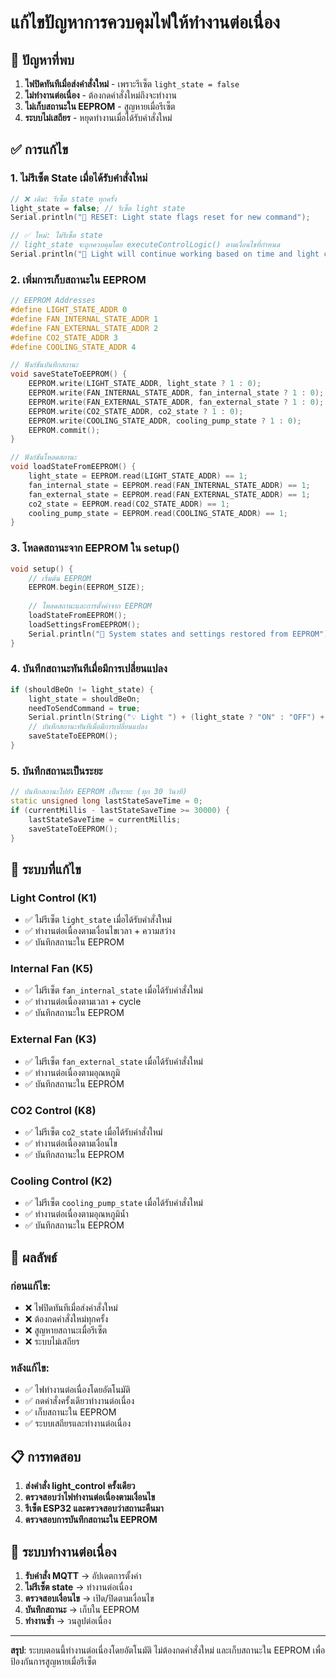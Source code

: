 # แก้ไขปัญหาการควบคุมไฟให้ทำงานต่อเนื่อง

## 🚨 ปัญหาที่พบ
1. **ไฟปิดทันทีเมื่อส่งคำสั่งใหม่** - เพราะรีเซ็ต `light_state = false`
2. **ไม่ทำงานต่อเนื่อง** - ต้องกดคำสั่งใหม่ถึงจะทำงาน
3. **ไม่เก็บสถานะใน EEPROM** - สูญหายเมื่อรีเซ็ต
4. **ระบบไม่เสถียร** - หยุดทำงานเมื่อได้รับคำสั่งใหม่

## ✅ การแก้ไข

### 1. **ไม่รีเซ็ต State เมื่อได้รับคำสั่งใหม่**
```cpp
// ❌ เดิม: รีเซ็ต state ทุกครั้ง
light_state = false; // รีเซ็ต light state
Serial.println("🔄 RESET: Light state flags reset for new command");

// ✅ ใหม่: ไม่รีเซ็ต state
// light_state จะถูกควบคุมโดย executeControlLogic() ตามเงื่อนไขที่กำหนด
Serial.println("🔄 Light will continue working based on time and light conditions");
```

### 2. **เพิ่มการเก็บสถานะใน EEPROM**
```cpp
// EEPROM Addresses
#define LIGHT_STATE_ADDR 0
#define FAN_INTERNAL_STATE_ADDR 1
#define FAN_EXTERNAL_STATE_ADDR 2
#define CO2_STATE_ADDR 3
#define COOLING_STATE_ADDR 4

// ฟังก์ชันบันทึกสถานะ
void saveStateToEEPROM() {
    EEPROM.write(LIGHT_STATE_ADDR, light_state ? 1 : 0);
    EEPROM.write(FAN_INTERNAL_STATE_ADDR, fan_internal_state ? 1 : 0);
    EEPROM.write(FAN_EXTERNAL_STATE_ADDR, fan_external_state ? 1 : 0);
    EEPROM.write(CO2_STATE_ADDR, co2_state ? 1 : 0);
    EEPROM.write(COOLING_STATE_ADDR, cooling_pump_state ? 1 : 0);
    EEPROM.commit();
}

// ฟังก์ชันโหลดสถานะ
void loadStateFromEEPROM() {
    light_state = EEPROM.read(LIGHT_STATE_ADDR) == 1;
    fan_internal_state = EEPROM.read(FAN_INTERNAL_STATE_ADDR) == 1;
    fan_external_state = EEPROM.read(FAN_EXTERNAL_STATE_ADDR) == 1;
    co2_state = EEPROM.read(CO2_STATE_ADDR) == 1;
    cooling_pump_state = EEPROM.read(COOLING_STATE_ADDR) == 1;
}
```

### 3. **โหลดสถานะจาก EEPROM ใน setup()**
```cpp
void setup() {
    // เริ่มต้น EEPROM
    EEPROM.begin(EEPROM_SIZE);
    
    // โหลดสถานะและการตั้งค่าจาก EEPROM
    loadStateFromEEPROM();
    loadSettingsFromEEPROM();
    Serial.println("🔄 System states and settings restored from EEPROM");
}
```

### 4. **บันทึกสถานะทันทีเมื่อมีการเปลี่ยนแปลง**
```cpp
if (shouldBeOn != light_state) {
    light_state = shouldBeOn;
    needToSendCommand = true;
    Serial.println(String("💡 Light ") + (light_state ? "ON" : "OFF") + " (K1) - By lux condition");
    // บันทึกสถานะทันทีเมื่อมีการเปลี่ยนแปลง
    saveStateToEEPROM();
}
```

### 5. **บันทึกสถานะเป็นระยะ**
```cpp
// บันทึกสถานะไปยัง EEPROM เป็นระยะ (ทุก 30 วินาที)
static unsigned long lastStateSaveTime = 0;
if (currentMillis - lastStateSaveTime >= 30000) {
    lastStateSaveTime = currentMillis;
    saveStateToEEPROM();
}
```

## 🔧 ระบบที่แก้ไข

### **Light Control (K1)**
- ✅ ไม่รีเซ็ต `light_state` เมื่อได้รับคำสั่งใหม่
- ✅ ทำงานต่อเนื่องตามเงื่อนไขเวลา + ความสว่าง
- ✅ บันทึกสถานะใน EEPROM

### **Internal Fan (K5)**
- ✅ ไม่รีเซ็ต `fan_internal_state` เมื่อได้รับคำสั่งใหม่
- ✅ ทำงานต่อเนื่องตามเวลา + cycle
- ✅ บันทึกสถานะใน EEPROM

### **External Fan (K3)**
- ✅ ไม่รีเซ็ต `fan_external_state` เมื่อได้รับคำสั่งใหม่
- ✅ ทำงานต่อเนื่องตามอุณหภูมิ
- ✅ บันทึกสถานะใน EEPROM

### **CO2 Control (K8)**
- ✅ ไม่รีเซ็ต `co2_state` เมื่อได้รับคำสั่งใหม่
- ✅ ทำงานต่อเนื่องตามเงื่อนไข
- ✅ บันทึกสถานะใน EEPROM

### **Cooling Control (K2)**
- ✅ ไม่รีเซ็ต `cooling_pump_state` เมื่อได้รับคำสั่งใหม่
- ✅ ทำงานต่อเนื่องตามอุณหภูมิน้ำ
- ✅ บันทึกสถานะใน EEPROM

## 🎯 ผลลัพธ์

### **ก่อนแก้ไข:**
- ❌ ไฟปิดทันทีเมื่อส่งคำสั่งใหม่
- ❌ ต้องกดคำสั่งใหม่ทุกครั้ง
- ❌ สูญหายสถานะเมื่อรีเซ็ต
- ❌ ระบบไม่เสถียร

### **หลังแก้ไข:**
- ✅ ไฟทำงานต่อเนื่องโดยอัตโนมัติ
- ✅ กดคำสั่งครั้งเดียวทำงานต่อเนื่อง
- ✅ เก็บสถานะใน EEPROM
- ✅ ระบบเสถียรและทำงานต่อเนื่อง

## 📋 การทดสอบ

1. **ส่งคำสั่ง light_control ครั้งเดียว**
2. **ตรวจสอบว่าไฟทำงานต่อเนื่องตามเงื่อนไข**
3. **รีเซ็ต ESP32 และตรวจสอบว่าสถานะคืนมา**
4. **ตรวจสอบการบันทึกสถานะใน EEPROM**

## 🔄 ระบบทำงานต่อเนื่อง

1. **รับคำสั่ง MQTT** → อัปเดตการตั้งค่า
2. **ไม่รีเซ็ต state** → ทำงานต่อเนื่อง
3. **ตรวจสอบเงื่อนไข** → เปิด/ปิดตามเงื่อนไข
4. **บันทึกสถานะ** → เก็บใน EEPROM
5. **ทำงานซ้ำ** → วนลูปต่อเนื่อง

---

**สรุป**: ระบบตอนนี้ทำงานต่อเนื่องโดยอัตโนมัติ ไม่ต้องกดคำสั่งใหม่ และเก็บสถานะใน EEPROM เพื่อป้องกันการสูญหายเมื่อรีเซ็ต
